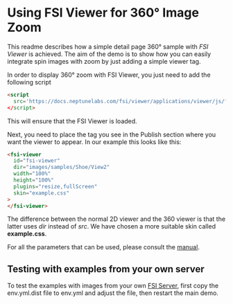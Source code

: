 # Using FSI Viewer for 360° Image Zoom

This readme describes how a simple detail page 360° sample with *FSI Viewer* is achieved.
The aim of the demo is to show how you can easily integrate spin images with zoom by just adding
a simple viewer tag.

In order to display 360° zoom with FSI Viewer, you just need to add the following script

```html
<script
  src='https://docs.neptunelabs.com/fsi/viewer/applications/viewer/js/fsiviewer.js'
</script>
```
This will ensure that the FSI Viewer is loaded.

Next, you need to place the *<fsi-viewer>* tag you see in the Publish section where you want the viewer to appear.
In our example this looks like this:

```html
<fsi-viewer
  id="fsi-viewer"
  dir="images/samples/Shoe/View2"
  width="100%"
  height="100%"
  plugins="resize,fullScreen"
  skin="example.css"
>
</fsi-viewer>
```
The difference between the normal 2D viewer and the 360 viewer is that the latter uses *dir* instead of *src*.
We have chosen a more suitable skin called **example.css**.

For all the parameters that can be used, please consult the [manual](https://docs.neptunelabs.com/fsi-viewer/latest/fsi-viewer).

## Testing with examples from your own server

To test the examples with images from your own [FSI Server](https://www.neptunelabs.com/fsi-server/), first copy the env.yml.dist file to env.yml and adjust the file, then restart the main demo.
